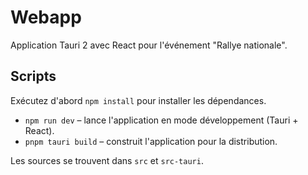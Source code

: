 # Webapp

Application Tauri 2 avec React pour l\'événement "Rallye nationale".


## Scripts

Exécutez d'abord `npm install` pour installer les dépendances.

- `npm run dev` – lance l'application en mode développement (Tauri + React).
- `pnpm tauri build` – construit l'application pour la distribution.

Les sources se trouvent dans `src` et `src-tauri`.
